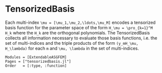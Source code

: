 # TensorizedBasis

Each multi-index ``\mu = [\mu_1,\mu_2,\ldots,\mu_M]``
encodes a tensorized basis function for the parameter space
of the form ``H_\mu = \pro_{k=1}^M H_k`` where the
``H_k`` are the orthogonal polynomials.
The TensorizedBasis collects all information necessary
to evaluate those basis functions, i.e. the set of multi-indices
and the triple products of the form ``(y_mH_\mu, H_\lambda)``
for each ``m`` and ``\mu, \lambda`` in the set of multi-indices.




```@autodocs
Modules = [ExtendableASGFEM]
Pages = ["tensorizedbasis.jl"]
Order   = [:type, :function]
```
